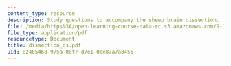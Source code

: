 ```yaml
---
content_type: resource
description: Study questions to accompany the sheep brain dissection.
file: /media/https%3A/open-learning-course-data-rc.s3.amazonaws.com/9-10-cognitive-neuroscience-spring-2006/82405468975a08f7d7e10ce87a7a8456_dissection_qs.pdf
file_type: application/pdf
resourcetype: Document
title: dissection_qs.pdf
uid: 82405468-975a-08f7-d7e1-0ce87a7a8456
---
```

